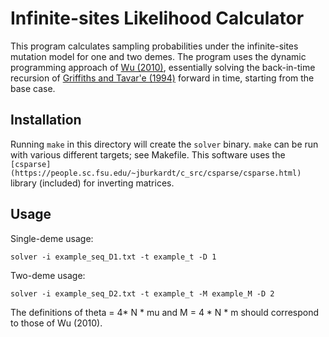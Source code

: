 Infinite-sites Likelihood Calculator
====================================

This program calculates sampling probabilities under the infinite-sites
mutation model for one and two demes. The program uses the dynamic programming
approach of [Wu
(2010)](http://ieeexplore.ieee.org/xpl/articleDetails.jsp?arnumber=5383348),
essentially solving the back-in-time recursion of [Griffiths and Tavar\'e
(1994)](https://projecteuclid.org/euclid.ss/1177010378) forward in time,
starting from the base case.

Installation
----------

Running `make` in this directory will create the `solver` binary. `make` can be
run with various different targets; see Makefile. This software uses the
`[csparse](https://people.sc.fsu.edu/~jburkardt/c_src/csparse/csparse.html)`
library (included) for inverting matrices.

Usage
-----

Single-deme usage:

    solver -i example_seq_D1.txt -t example_t -D 1

Two-deme usage:

	solver -i example_seq_D2.txt -t example_t -M example_M -D 2

The definitions of theta = 4* N * mu and M = 4 * N * m should correspond to
those of Wu (2010). 
